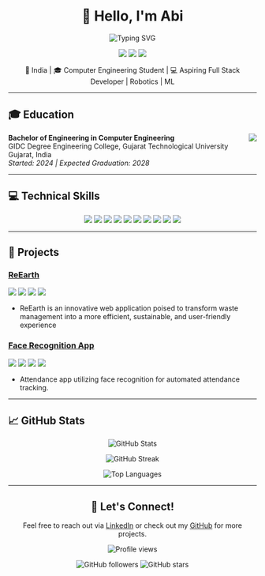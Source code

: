 <h1 align="center">👋 Hello, I'm Abi </h1>

<p align="center">
  <img src="https://readme-typing-svg.herokuapp.com?font=Fira+Code&pause=1000&color=2E9FFF&center=true&vCenter=true&width=435&lines=Computer+Engineering+Student;Aspiring+Full+Stack+Developer;Always+Learning+New+Things" alt="Typing SVG" />
</p>

<p align="center">
  <a href="https://linkedin.com/in/l-lawlietbagsum"><img src="https://img.shields.io/badge/-LinkedIn-0077B5?style=for-the-badge&logo=Linkedin&logoColor=white"/></a>
  <a href="https://github.com/LarytheLord"><img src="https://img.shields.io/badge/-GitHub-181717?style=for-the-badge&logo=GitHub&logoColor=white"/></a>
  <a href="mailto:llawlietbagsum@email.com"><img src="https://img.shields.io/badge/-Email-D14836?style=for-the-badge&logo=Gmail&logoColor=white"/></a>
</p>

<p align="center">📍 India | 🎓 Computer Engineering Student | 💻 Aspiring Full Stack Developer | Robotics | ML</p>

---

## 🎓 Education

<img align="right" src="https://img.shields.io/badge/GPA-X.XX%2F4.00-brightgreen?style=for-the-badge" />

**Bachelor of Engineering in Computer Engineering**  
GIDC Degree Engineering College, Gujarat Technological University  
Gujarat, India  
*Started: 2024 | Expected Graduation: 2028*

---

## 💻 Technical Skills

<p align="center">
  <img src="https://img.shields.io/badge/Python-3776AB?style=for-the-badge&logo=python&logoColor=white" />
  <img src="https://img.shields.io/badge/Flutter-02569B?style=for-the-badge&logo=flutter&logoColor=white" />
  <img src="https://img.shields.io/badge/JavaScript-F7DF1E?style=for-the-badge&logo=javascript&logoColor=black" />
  <img src="https://img.shields.io/badge/HTML5-E34F26?style=for-the-badge&logo=html5&logoColor=white" />
  <img src="https://img.shields.io/badge/CSS3-1572B6?style=for-the-badge&logo=css3&logoColor=white" />
  <img src="https://img.shields.io/badge/React-20232A?style=for-the-badge&logo=react&logoColor=61DAFB" />
  <img src="https://img.shields.io/badge/Node.js-43853D?style=for-the-badge&logo=node.js&logoColor=white" />
  <img src="https://img.shields.io/badge/Supabase-181818?style=for-the-badge&logo=supabase&logoColor=white" />
  <img src="https://img.shields.io/badge/Firebase-FFCA28?style=for-the-badge&logo=firebase&logoColor=black" />
  <img src="https://img.shields.io/badge/Git-F05032?style=for-the-badge&logo=git&logoColor=white" />
</p>

---

## 🚀 Projects

### [ReEarth](https://github.com/LarytheLord/Uprecycle-Market)
<p>
  <img src="https://img.shields.io/badge/Node.js-43853D?style=for-the-badge&logo=node.js&logoColor=white" />
  <img src="https://img.shields.io/badge/React-20232A?style=for-the-badge&logo=react&logoColor=61DAFB" />
  <img src="https://img.shields.io/badge/Three.js-000000?style=for-the-badge&logo=three.js&logoColor=white" />
  <img src="https://img.shields.io/badge/Firebase-FFCA28?style=for-the-badge&logo=firebase&logoColor=black" />
</p>

- ReEarth is an innovative web application poised to transform waste management into a more efficient, sustainable, and user-friendly experience

### [Face Recognition App](https://github.com/ayushrai1235/Face-Attendence)
<p>
  <img src="https://img.shields.io/badge/Flutter-02569B?style=for-the-badge&logo=flutter&logoColor=white" />
  <img src="https://img.shields.io/badge/Firebase-FFCA28?style=for-the-badge&logo=firebase&logoColor=black" />
  <img src="https://img.shields.io/badge/Python-3776AB?style=for-the-badge&logo=python&logoColor=white" />
  <img src="https://img.shields.io/badge/OpenCV-5C3EE8?style=for-the-badge&logo=opencv&logoColor=white" />
</p>

- Attendance app utilizing face recognition for automated attendance tracking.

---

## 📈 GitHub Stats

<p align="center">
  <img src="https://github-readme-stats.vercel.app/api?username=LarytheLord&show_icons=true&theme=radical" alt="GitHub Stats" />
</p>

<p align="center">
  <img src="https://github-readme-streak-stats.herokuapp.com/?user=LarytheLord&theme=radical" alt="GitHub Streak" />
</p>

<p align="center">
  <img src="https://github-readme-stats.vercel.app/api/top-langs/?username=LarytheLord&layout=compact&theme=radical" alt="Top Languages" />
</p>

---

<h2 align="center">🔗 Let's Connect!</h2>

<p align="center">
  Feel free to reach out via <a href="https://linkedin.com/in/l-lawlietbagsum">LinkedIn</a> or check out my <a href="https://github.com/LarytheLord">GitHub</a> for more projects.
</p>

<p align="center">
  <img src="https://komarev.com/ghpvc/?username=LarytheLord&color=blueviolet&style=flat-square&label=Profile+Views" alt="Profile views" />
</p>

<p align="center">
  <img src="https://img.shields.io/github/followers/LarytheLord?label=Follow&style=social" alt="GitHub followers" />
  <img src="https://img.shields.io/github/stars/LarytheLord?label=Stars&style=social" alt="GitHub stars" />
</p>

<!---
LarytheLord/LarytheLord is a ✨ special ✨ repository because its `README.md` (this file) appears on your GitHub profile.
You can click the Preview link to take a look at your changes.
--->
